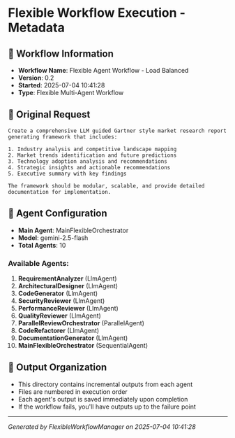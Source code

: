 # Flexible Workflow Execution - Metadata

## 🚀 Workflow Information
- **Workflow Name**: Flexible Agent Workflow - Load Balanced
- **Version**: 0.2
- **Started**: 2025-07-04 10:41:28
- **Type**: Flexible Multi-Agent Workflow

## 📝 Original Request
```
Create a comprehensive LLM guided Gartner style market research report generating framework that includes:

1. Industry analysis and competitive landscape mapping
2. Market trends identification and future predictions  
3. Technology adoption analysis and recommendations
4. Strategic insights and actionable recommendations
5. Executive summary with key findings

The framework should be modular, scalable, and provide detailed documentation for implementation.
```

## 🤖 Agent Configuration
- **Main Agent**: MainFlexibleOrchestrator
- **Model**: gemini-2.5-flash
- **Total Agents**: 10

### Available Agents:
1. **RequirementAnalyzer** (LlmAgent)
2. **ArchitecturalDesigner** (LlmAgent)
3. **CodeGenerator** (LlmAgent)
4. **SecurityReviewer** (LlmAgent)
5. **PerformanceReviewer** (LlmAgent)
6. **QualityReviewer** (LlmAgent)
7. **ParallelReviewOrchestrator** (ParallelAgent)
8. **CodeRefactorer** (LlmAgent)
9. **DocumentationGenerator** (LlmAgent)
10. **MainFlexibleOrchestrator** (SequentialAgent)

## 📁 Output Organization
- This directory contains incremental outputs from each agent
- Files are numbered in execution order
- Each agent's output is saved immediately upon completion
- If the workflow fails, you'll have outputs up to the failure point

---
*Generated by FlexibleWorkflowManager on 2025-07-04 10:41:28*
